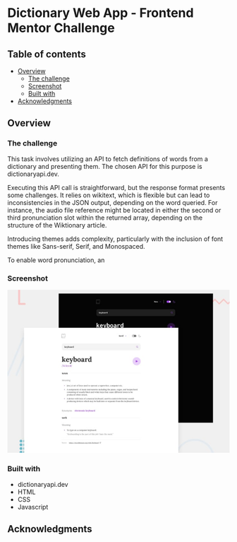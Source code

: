 # Dictionary Web App - Frontend Mentor Challenge

## Table of contents

- [Overview](#overview)
  - [The challenge](#the-challenge)
  - [Screenshot](#screenshot)
  - [Built with](#built-with)
- [Acknowledgments](#acknowledgments)

## Overview

### The challenge

This task involves utilizing an API to fetch definitions of words from a dictionary and presenting them. The chosen API for this purpose is dictionaryapi.dev.

Executing this API call is straightforward, but the response format presents some challenges. It relies on wikitext, which is flexible but can lead to inconsistencies in the JSON output, depending on the word queried. For instance, the audio file reference might be located in either the second or third pronunciation slot within the returned array, depending on the structure of the Wiktionary article.

Introducing themes adds complexity, particularly with the inclusion of font themes like Sans-serif, Serif, and Monospaced.

To enable word pronunciation, an <audio> element is essential for playing audio files in formats such as mp3 or ogg. For customized functionality, the audio element should have its controls hidden and be managed solely through API interactions.

### Screenshot

![Screenshot](./screenshot.jpg)

### Built with

- dictionaryapi.dev
- HTML
- CSS
- Javascript

## Acknowledgments
